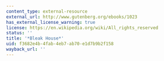 ```yaml
---
content_type: external-resource
external_url: http://www.gutenberg.org/ebooks/1023
has_external_license_warning: true
license: https://en.wikipedia.org/wiki/All_rights_reserved
status: ''
title: '*Bleak House*'
uid: f3682e4b-4fab-4eb7-ab70-e1d7b9b2f158
wayback_url: ''
---
```

